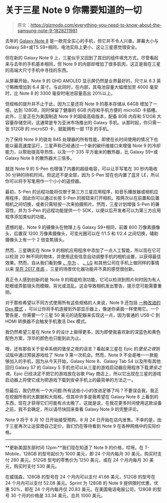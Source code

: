 # 关于三星 Note 9 你需要知道的一切

> 原文：<https://gizmodo.com/everything-you-need-to-know-about-the-samsung-note-9-1828211981>

去年的 [Galaxy Note 8](https://gizmodo.com/samsung-galaxy-note-8-review-bigger-badder-but-i-sti-1799759566) 是一款完全实心的手机，但它并不令人兴奋。屏幕大小与 Galaxy S8+或T5 S9+相同，电池实际上更小，这让三星感觉很安全。



但在新的 Galaxy Note 9 上，三星似乎又回到了其旧的组件填充方式，尽管看起来与去年的手机基本相同，但 Note 9 的内部却增加了很多肌肉，这正是我在三星的高端大尺寸手机中寻找的东西。

从屏幕开始，Note 9 的 QHD AMOLED 显示屏仍然是业界最好的，尺寸从 6.3 英寸略微增加到 6.4 英寸。与此同时，在内部，其电池容量大幅增加至 4000 毫安时，比 Note 8 的 3300 毫安时电池容量高出 20%以上。

但规格的提升并不止于此，因为三星还将 Note 9 的基本存储从 64GB 增加了一倍，达到 128GB，同时保留了健康的 6GB 内存和手机方便的 microSD 卡插槽。此外，三星正在为美国制造 Note 9 的超级高级版本，配备 8GB 内存和 512GB 大容量存储空间，这通常是专为亚洲市场推出的 Galaxy 手机。从那时起，你只需一张 512GB 的 microSD 卡，就能拥有一部 1TB 的手机。

为了保持 Note 9 的骁龙 845 处理器的所有性能，即使在长时间使用的情况下也能以最高速度运行，三星声称已经通过一个新的碳纤维接口来增强 Note 9 的冷却能力，以帮助提高导热性，以及一个 335 平方毫米的散热器，比 Galaxy S9+或 Galaxy Note 8 的散热器大三倍多。

就连 Note 9 的 S-Pen 也增强了内置的超级电容，可以让手写笔在 30 秒内吸收 30 分钟的待机时间。但这还不是全部，因为 S-Pen 现在也内置了蓝牙 LE，所以你可以将手写笔用作一个小小的遥控器。

最初，S-Pen 的远程功能将仅限于第三方三星应用程序，如音乐播放器或相机应用程序，因此你可以通过长按 S-Pen 的按钮来打开相机，按两次以在前置和后置相机之间切换，或者只需轻按一次来拍摄照片。然而，三星计划增强 S-Pen 的兼容性，并为 S-Pen 的远程功能提供一个 SDK，以便以后开发者可以为第三方应用程序添加类似的功能。

遗憾的是，Note 9 的摄像头在物理上与 Galaxy S9+相同，前置 800 万像素摄像头，后置双 1200 万像素摄像头，可变光圈可以在 f/1.5 和 f/2.4 之间切换，辅助摄像头上有一个 2 倍变焦镜头。

然而，三星确实在 Note 9 的相机应用程序中添加了一点人工智能，所以现在它可以检测 20 种不同的物体，并使用这些信息自动调整手机的相机设置，以获得最佳效果。然而，自从我们看到像 [、华为](https://gizmodo.com/huaweis-triple-camera-p20-pro-is-too-cool-for-america-1825647834) 、 [、LG](https://gizmodo.com/lgs-g7-thinq-is-too-clever-for-its-own-good-1825818482) 和其他公司在手机上做同样的事情以来 [早在 2017 年底](https://gizmodo.com/huaweis-mate-10-pro-is-a-valiant-attempt-to-slay-the-ip-1820480251#_ga=2.150427327.805430461.1533561263-422248777.1525353160) ，三星的场景优化器功能并不真的感觉很创新。

真正令人感到创新的是 Note 9 的瑕疵检测功能，它可以检测到照片何时因为有人眨眼或弄脏镜头而模糊、背光或混乱。这会导致相机发出警告，提示您可能需要重拍。

对于那些希望以不同方式使用所有这些规格的人来说，Note 9 还包括 [一种改进的 Dex 模式](https://gizmodo.com/how-two-big-things-stopped-the-samsung-galaxy-tab-s4-fr-1828188260) ，可以让你将手机连接到外部显示器上，像迷你桌面一样使用它。一个警告是，你需要一个三星 50 美元的适配器来实现这一点，因为普通的 USB-C 到 HDMI 转换器不会触发手机激活 Dex 模式。

我仍然希望三星在 Note 9 的设计上做得更多，因为即使我喜欢新的深蓝色和黄色配色方案，浮华的颜色也只能到此为止。

哦，还有那些关于安卓系统的堡垒之夜的谣言？看起来三星在 Epic 的*堡垒之夜*测试版中通过预装游戏给了 Note 9 第一次机会。然而，Note 9 不会是唯一一款能够加入的手机，因为从今天开始，Galaxy Note 8、Galaxy Tab S4 以及所有其他回归 Galaxy S7 的 Galaxy S 手机也可以从三星的游戏启动器应用程序下载*堡垒之夜*。Epic 已经决定不把它的游戏放在谷歌 Play 商店上，所以它出现在三星的游戏启动器上将使它成为把游戏下载到安卓手机上的最简单的方法之一。

但最后，我仍然有一个大问题:所有这些小小的改进足够了吗？不要误会我，我正在挖掘所有的大数据和大规格，但其中许多是我希望在 Galaxy Note 8 上看到的东西，现在才获得它们可能有点太晚了。这就是说，在我花更多时间使用这款设备之前，我不会确定，所以请尽快回来查看 Galaxy Note 9 的完整评论。

Note 9 将于 8 月 10 日开始接受预购，8 月 24 日开始在店内发售。不幸的是，由于三星再次让运营商自己定价，我们仍在等待看到 Note 9 在各种网络中的实际价格。

* * *

**更新美国东部时间 12pm:**我们现在知道了 Note 9 的价格，哎呀。在 T-Mobile，128GB 的型号起价为 1000 美元，即 24 个月内每月 30 美元，购买时支付 280 美元。512GB 型号的零售价为 1250 美元，或在 24 个月内每月 30 美元，购买时支付 530 美元。

在威瑞森，128GB 的型号在 24 个月内可以支付 41.66 美元，512GB 的型号在 24 个月内可以支付 52.08 美元。Sprint 为 128GB 的 Note 9 提供限时优惠，优惠 50%，即在 24 个月内每月仅 20.83 美元。在美国电话电报公司，128GB 的型号 30 个月的价格是 33.34 美元，总共 1000 美元。